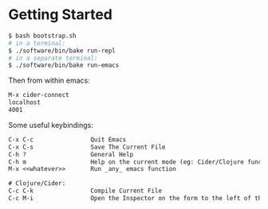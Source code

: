 # Getting Started

```sh
$ bash bootstrap.sh
# in a terminal:
$ ./software/bin/bake run-repl
# in a separate terminal:
$ ./software/bin/bake run-emacs
```

Then from within emacs:
```txt
M-x cider-connect
localhost
4001
```

Some useful keybindings:

```txt
C-x C-c                Quit Emacs
C-x C-s                Save The Current File
C-h ?                  General Help
C-h m                  Help on the current mode (eg: Cider/Clojure functionality)
M-x <<whatever>>       Run _any_ emacs function

# Clojure/Cider:
C-c C-k                Compile Current File
C-c M-i                Open the Inspector on the form to the left of the cursor.
```
